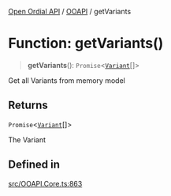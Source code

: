 [Open Ordial API](../../README.md) / [OOAPI](../README.md) / getVariants

# Function: getVariants()

> **getVariants**(): `Promise`\<[`Variant`](../classes/Variant.md)[]\>

Get all Variants from memory model

## Returns

`Promise`\<[`Variant`](../classes/Variant.md)[]\>

The Variant

## Defined in

[src/OOAPI.Core.ts:863](https://github.com/open-ordinal/open-ordinal-api/blob/88ef2e4467b13c07bb5a3ef3483343248c1aa38d/src/OOAPI.Core.ts#L863)
